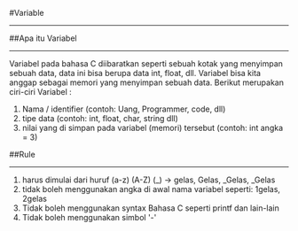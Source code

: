 #Variable

---

##Apa itu Variabel

---

Variabel pada bahasa C diibaratkan seperti sebuah kotak yang menyimpan sebuah data, 
data ini bisa berupa data int, float, dll. Variabel bisa kita anggap sebagai memori
yang menyimpan sebuah data. Berikut merupakan ciri-ciri Variabel :  


1. Nama / identifier (contoh: Uang, Programmer, code, dll)
2. tipe data (contoh: int, float, char, string dll)
3. nilai yang di simpan pada variabel (memori) tersebut (contoh: int angka = 3)

##Rule 

---

1. harus dimulai dari huruf (a-z) (A-Z) (_) -> gelas, Gelas, _Gelas, _Gelas
2. tidak boleh menggunakan angka di awal nama variabel seperti: 1gelas, 2gelas
3. Tidak boleh menggunakan syntax Bahasa C seperti printf dan lain-lain
4. Tidak boleh menggunakan simbol '-'



